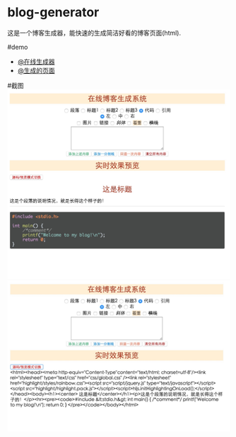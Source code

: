 # blog-generator
这是一个博客生成器，能快速的生成简洁好看的博客页面(html). 

#demo
* [@在线生成器](http://chengshuguang.com/blog/generator.html)
* [@生成的页面](http://chengshuguang.com/blog/demo.html)


#截图
![nginx_ab](pic/1.jpg)
![nginx_ab](pic/2.jpg)
